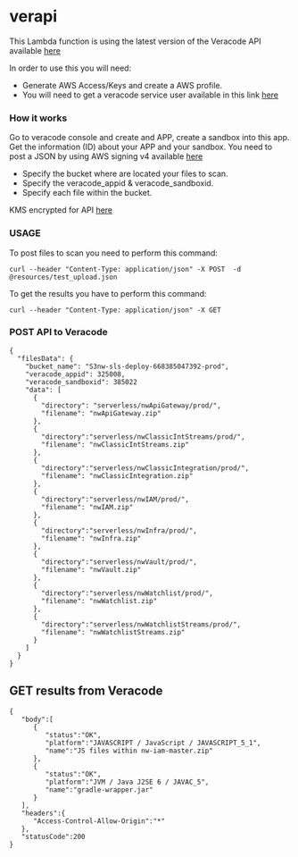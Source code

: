 # verapi

This Lambda function is using the latest version of the Veracode API available [here](http://www.rubydoc.info/gems/veracode-api)

In order to use this you will need:
- Generate AWS Access/Keys and create a AWS profile.
- You will need to get a veracode service user available in this link [here](https://analysiscenter.veracode.com)

### How it works

Go to veracode console and create and APP, create a sandbox into this app.
Get the information (ID) about your APP and your sandbox.
You need to post a JSON by using AWS signing v4 available [here](http://docs.aws.amazon.com/general/latest/gr/signature-version-4.html)
- Specify the bucket where are located your files to scan.
- Specify the veracode_appid & veracode_sandboxid.
- Specify each file within the bucket.

KMS encrypted for API [here](https://github.com/marcy-terui/serverless-crypt)

### USAGE

To post files to scan you need to perform this command:

```
curl --header "Content-Type: application/json" -X POST  -d @resources/test_upload.json
```

To get the results you have to perform this command:

```
curl --header "Content-Type: application/json" -X GET
```


### POST API to Veracode

    {
      "filesData": {
        "bucket_name": "S3nw-sls-deploy-668385047392-prod",
        "veracode_appid": 325008,
        "veracode_sandboxid": 385022
        "data": [
          {
            "directory": "serverless/nwApiGateway/prod/",
            "filename": "nwApiGateway.zip"
          },
          {
            "directory":"serverless/nwClassicIntStreams/prod/",
            "filename": "nwClassicIntStreams.zip"
          },
          {
            "directory":"serverless/nwClassicIntegration/prod/",
            "filename": "nwClassicIntegration.zip"
          },
          {
            "directory":"serverless/nwIAM/prod/",
            "filename": "nwIAM.zip"
          },
          {
            "directory":"serverless/nwInfra/prod/",
            "filename": "nwInfra.zip"
          },
          {
            "directory":"serverless/nwVault/prod/",
            "filename": "nwVault.zip"
          },
          {
            "directory":"serverless/nwWatchlist/prod/",
            "filename": "nwWatchlist.zip"
          },
          {
            "directory":"serverless/nwWatchlistStreams/prod/",
            "filename": "nwWatchlistStreams.zip"
          }
        ]
      }
    }

## GET results from Veracode
```
{
   "body":[
      {
         "status":"OK",
         "platform":"JAVASCRIPT / JavaScript / JAVASCRIPT_5_1",
         "name":"JS files within nw-iam-master.zip"
      },
      {
         "status":"OK",
         "platform":"JVM / Java J2SE 6 / JAVAC_5",
         "name":"gradle-wrapper.jar"
      }
   ],
   "headers":{
      "Access-Control-Allow-Origin":"*"
   },
   "statusCode":200
}
```